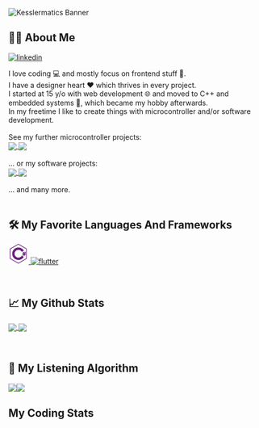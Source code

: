 ![Kesslermatics Banner](https://user-images.githubusercontent.com/63284475/213759601-196e55d1-b90a-4441-8b5a-3cc3efcf7102.png)

<h2 align="left">👨‍💻 About Me</h2>
<a href='https://www.linkedin.com/in/robert-kessler-69b496208/'><img alt="linkedin" src="https://raw.githubusercontent.com/rahul-jha98/rahul-jha98/561d474902b59c7429ec22bb73e225696c27b202/assets/linkedin.svg" height='18px'/></a>

I love coding 💻 and mostly focus on frontend stuff 📱. <br/>
I have a designer heart ❤ which thrives in every project. <br/>
I started at 15 y/o with web development 🌐 and moved to C++ and embedded systems 🚗, which became my hobby afterwards. <br/>
In my freetime I like to create things with microcontroller and/or software development. <br/> <br/>
See my further microcontroller projects: <br/>
<a href="https://github.com/kesslermatics/Spiderrobot">
  <img align="center" src="https://github-readme-stats.vercel.app/api/pin/?username=kesslermatics&repo=spiderrobot&theme=vision-friendly-dark" />
</a>
<a href="https://github.com/kesslermatics/Garduino">
  <img align="center" src="https://github-readme-stats.vercel.app/api/pin/?username=kesslermatics&repo=garduino&theme=vision-friendly-dark" />
</a> <br/> <br/>
... or my software projects: <br/>
<a href="https://github.com/kesslermatics/Genetic-algorithms">
  <img align="center" src="https://github-readme-stats.vercel.app/api/pin/?username=kesslermatics&repo=Genetic-algorithms&theme=vision-friendly-dark" />
</a>
<a href="https://github.com/kesslermatics/subscriptionmanager">
  <img align="center" src="https://github-readme-stats.vercel.app/api/pin/?username=kesslermatics&repo=subscriptionmanager&theme=vision-friendly-dark" />
</a>
<br/> <br/>
... and many more.
<br/> <br/>

<h2 align="left">🛠 My Favorite Languages And Frameworks</h2>
<p align="left"> 
<a href="https://www.w3schools.com/cs" target="_blank"> <img src="https://github.com/devicons/devicon/blob/master/icons/csharp/csharp-line.svg" alt="csharp" width="40" height="40"/> </a> 
<a href="https://flutter.dev" target="_blank"> <img src="https://www.vectorlogo.zone/logos/flutterio/flutterio-icon.svg" alt="flutter" width="40" height="40"/> </a>
</p>
<br/> 

<h2 align="left">📈 My Github Stats</h2>
<p align="left"> 
<a href="https://github.com/anuraghazra/github-readme-stats">
  <img align="center" src="https://github-readme-stats.vercel.app/api?username=kesslermatics&show_icons=true&theme=vision-friendly-dark" />
</a>
<a href="https://github.com/anuraghazra/convoychat">
  <img align="center" src="https://github-readme-stats.vercel.app/api/top-langs/?username=kesslermatics&theme=vision-friendly-dark&layout=compact" />
</a>
</p>
<br/> 

<h2 align="left">🎵 My Listening Algorithm</h2>

<p align="left"> 
<a href="https://open.spotify.com/user/the_losst?si=1d4a2d5ac8cf4bf1">
  <img align="left" src="https://spotify-recently-played-readme.vercel.app/api?user=the_losst&unique=true&count=7" />
</a>
<a href="https://spotify-github-profile.vercel.app/api/view?uid=the_losst&redirect=true">
  <img align="left" src="https://spotify-github-profile.vercel.app/api/view?uid=the_losst&cover_image=true&theme=default&show_offline=true&background_color=121212&bar_color=53b14f&bar_color_cover=true"/>
</a>
</p> <br/> 

<h2 align="left">My Coding Stats</h2>
<!--START_SECTION:waka-->

<!--END_SECTION:waka-->
